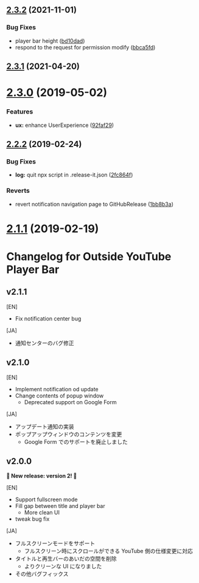 ## [2.3.2](https://github.com/1natsu172/Outside-YouTube-Player-Bar/compare/v2.3.1...v2.3.2) (2021-11-01)


### Bug Fixes

* player bar height ([bd10dad](https://github.com/1natsu172/Outside-YouTube-Player-Bar/commit/bd10dad))
* respond to the request for permission modify ([bbca5fd](https://github.com/1natsu172/Outside-YouTube-Player-Bar/commit/bbca5fd))



## [2.3.1](https://github.com/1natsu172/Outside-YouTube-Player-Bar/compare/v2.3.0...v2.3.1) (2021-04-20)



# [2.3.0](https://github.com/1natsu172/Outside-YouTube-Player-Bar/compare/v2.2.2...v2.3.0) (2019-05-02)


### Features

* **ux:** enhance UserExperience ([92faf29](https://github.com/1natsu172/Outside-YouTube-Player-Bar/commit/92faf29))



## [2.2.2](https://github.com/1natsu172/Outside-YouTube-Player-Bar/compare/v2.2.1...v2.2.2) (2019-02-24)


### Bug Fixes

* **log:** quit npx script in .release-it.json ([2fc864f](https://github.com/1natsu172/Outside-YouTube-Player-Bar/commit/2fc864f))


### Reverts

* revert notification navigation page to GitHubRelease ([1bb8b3a](https://github.com/1natsu172/Outside-YouTube-Player-Bar/commit/1bb8b3a))



<a name="2.1.1"></a>

# [2.1.1](https://github.com/1natsu172/Outside-YouTube-Player-Bar/compare/v2.1.0...v2.1.1) (2019-02-19)

# Changelog for Outside YouTube Player Bar

## v2.1.1

[EN]

* Fix notification center bug

[JA]

* 通知センターのバグ修正

## v2.1.0

[EN]

* Implement notification od update
* Change contents of popup window
  * Deprecated support on Google Form

[JA]

* アップデート通知の実装
* ポップアップウィンドウのコンテンツを変更
  * Google Form でのサポートを廃止しました

## v2.0.0

**🎉 New release: version 2! 🎉**

[EN]

* Support fullscreen mode
* Fill gap between title and player bar
  * More clean UI
* tweak bug fix

[JA]

* フルスクリーンモードをサポート
  * フルスクリーン時にスクロールができる YouTube 側の仕様変更に対応
* タイトルと再生バーのあいだの空間を削除
  * よりクリーンな UI になりました
* その他バグフィックス
